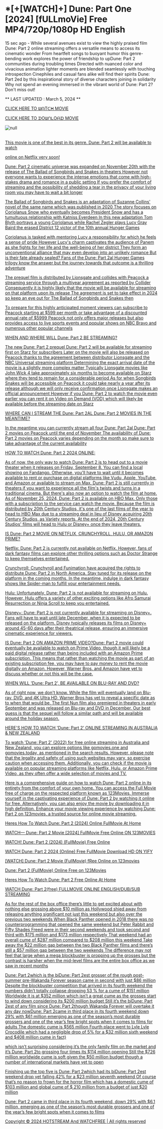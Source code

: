 <h1>*[+[WATCH]+] Dune: Part One [2024] [fULLmoVie] Free MP4/720p/1080p HD English</h1>
 
15 sec ago - While several avenues exist to view the highly praised film Dune: Part 2 online streaming offers a versatile means to access its cinematic wonder From heartfelt songs to buoyant humor this genre-bending work explores the power of friendship to upDune: Part 2 communities during troubling times Directed with nuanced color and vivacious animation lighter moments are blended seamlessly with touching introspection Cinephiles and casual fans alike will find their spirits Dune: Part 2ed by this inspirational story of diverse characters joining in solidarity Why not spend an evening immersed in the vibrant world of Dune: Part 2? Don't miss out!
<p dir="auto">** LAST UPDATED : March 5, 2024 **</p>
<p dir="auto"><a href="https://t.co/xvGLKqZLkD" rel="nofollow">CLICK HERE TO ᗯᗩTᑕᕼ MOVIE</a></p>
<p dir="auto"><a href="https://t.co/xvGLKqZLkD" rel="nofollow">CLICK HERE TO ᗪOᗯᑎᒪOᗩᗪ MOVIE</a></p>
<p dir="auto"><animated-image data-catalyst=""><a href="https://t.co/xvGLKqZLkD" rel="nofollow" data-target="animated-image.originalLink"><img src="https://camo.githubusercontent.com/abb2148613ed2c31b6fd5c164e6a142c9074d86e9468c674b26300adbf87c7f7/68747470733a2f2f7374617469632e7769787374617469632e636f6d2f6d656469612f3835356132355f30343362356162656234616534643335616330303331393865376665353665647e6d76322e676966" alt="null" data-canonical-src="https://static.wixstatic.com/media/855a25_043b5abeb4ae4d35ac003198e7fe56ed~mv2.gif" style="max-width: 100%; display: inline-block;" data-target="animated-image.originalImage"></a>
      <span class="AnimatedImagePlayer" data-target="animated-image.player" hidden="">
        <a data-target="animated-image.replacedLink" class="AnimatedImagePlayer-images" href="https://t.co/xvGLKqZLkD" target="_blank">
          
</br>This movie is one of the best in its genre. Dune: Part 2 will be available to watch
<p dir="auto">online on Netflix very soon!</p>
<p dir="auto">Dune: Part 2 cinematic universe was expanded on November 20th with the release of The Ballad of Songbirds and Snakes in theaters However not everyone wants to experience the intense emotions that come with high-stakes drama and romance in a public setting If you prefer the comfort of streaming and the possibility of shedding a tear in the privacy of your living room you may have to wait a bit longer</p>
<p dir="auto">The Ballad of Songbirds and Snakes is an adaptation of Suzanne Collins' novel of the same name which was published in 2020 The story focuses on Coriolanus Snow who eventually becomes President Snow and has a tumultuous relationship with Katniss Everdeen In this new adaptation Tom Blyth portrays a young Coriolanus while Rachel Zegler plays Lucy Gray Baird the erased District 12 victor of the 10th annual Hunger Games</p>
<p dir="auto">Coriolanus is tasked with mentoring Lucy a responsibility for which he feels a sense of pride However Lucy's charm captivates the audience of Panem as she fights for her life and the well-being of her district They form an unconventional alliance that may even develop into an unlikely romance But is their fate already sealed? Fans of the Dune: Part 2al Hunger Games trilogy know the answer but the journey towards that outcome is a thrilling adventure</p>
<p dir="auto">The prequel film is distributed by Lionsgate and collides with Peacock a streaming service through a multiyear agreement as reported by Collider Consequently it is highly likely that the movie will be available for streaming on that platform upon its release The agreement is set to take effect in 2024 so keep an eye out for The Ballad of Songbirds and Snakes then</p>
<p dir="auto">To prepare for this highly anticipated moment viewers can subscribe to Peacock starting at $599 per month or take advantage of a discounted annual rate of $5999 Peacock not only offers major releases but also provides access to live sports events and popular shows on NBC Bravo and numerous other popular channels</p>
<p dir="auto">WHEN AND WHERE WILL Dune: Part 2 BE STREAMING?</p>
<p dir="auto">The new Dune: Part 2 prequel Dune: Part 2 will be available for streaming first on Starz for subscribers Later on the movie will also be released on Peacock thanks to the agreement between distributor Lionsgate and the NBC Universal streaming platform Determining the exact arrival date of the movie is a slightly more complex matter Typically Lionsgate movies like John Wick 4 take approximately six months to become available on Starz where they tend to remain for a considerable period As for when Songbirds Snakes will be accessible on Peacock it could take nearly a year after its release although we will only receive confirmation once Lionsgate makes an official announcement However if you Dune: Part 2 to watch the movie even earlier you can rent it on Video on Demand (VOD) which will likely be available before the streaming date on Starz</p>
<p dir="auto">WHERE CAN I STREAM THE Dune: Part 2AL Dune: Part 2 MOVIES IN THE MEANTIME?</p>
<p dir="auto">In the meantime you can currently stream all four Dune: Part 2al Dune: Part 2 movies on Peacock until the end of November The availability of Dune: Part 2 movies on Peacock varies depending on the month so make sure to take advantage of the current availability</p>
<p dir="auto">HOW TO WATCH Dune: Part 2 2024 ONLINE:</p>
<p dir="auto">As of now, the only way to watch Dune: Part 2 is to head out to a movie theater when it releases on Friday, September 8. You can find a local showing on Fandango. Otherwise, you'll have to wait until it becomes available to rent or purchase on digital platforms like Vudu, Apple, YouTube, and Amazon or available to stream on Max. Dune: Part 2 is still currently in theaters if you want to experience all the film's twists and turns in a traditional cinema. But there's also now an option to watch the film at home. As of November 25, 2024, Dune: Part 2 is available on HBO Max. Only those with a subscription to the service can watch the movie. Because the film is distributed by 20th Century Studios, it's one of the last films of the year to head to HBO Max due to a streaming deal in lieu of Disney acquiring 20th Century Studios, as Variety reports. At the end of 2024, 20th Century Studios' films will head to Hulu or Disney+ once they leave theaters.</p>
<p dir="auto">IS Dune: Part 2 MOVIE ON NETFLIX, CRUNCHYROLL, HULU, OR AMAZON PRIME?</p>
<p dir="auto">Netflix: Dune: Part 2 is currently not available on Netflix. However, fans of dark fantasy films can explore other thrilling options such as Doctor Strange to keep themselves entertained.</p>
<p dir="auto">Crunchyroll: Crunchyroll and Funimation have acquired the rights to distribute Dune: Part 2 in North America. Stay tuned for its release on the platform in the coming months. In the meantime, indulge in dark fantasy shows like Spider-man to fulfill your entertainment needs.</p>
<p dir="auto">Hulu: Unfortunately, Dune: Part 2 is not available for streaming on Hulu. However, Hulu offers a variety of other exciting options like Afro Samurai Resurrection or Ninja Scroll to keep you entertained.</p>
<p dir="auto">Disney+: Dune: Part 2 is not currently available for streaming on Disney+. Fans will have to wait until late December, when it is expected to be released on the platform. Disney typically releases its films on Disney+ around 45-60 days after their theatrical release, ensuring an immersive cinematic experience for viewers.</p>
<p dir="auto">IS Dune: Part 2 ON AMAZON PRIME VIDEO?Dune: Part 2 movie could eventually be available to watch on Prime Video, though it will likely be a paid digital release rather than being included with an Amazon Prime subscription. This means that rather than watching the movie as part of an existing subscription fee, you may have to pay money to rent the movie digitally on Amazon. However, Warner Bros. and Amazon have yet to discuss whether or not this will be the case.</p>
<p dir="auto">WHEN WILL 'Dune: Part 2', BE AVAILABLE ON BLU-RAY AND DVD?</p>
<p dir="auto">As of right now, we don't know. While the film will eventually land on Blu-ray, DVD, and 4K Ultra HD, Warner Bros has yet to reveal a specific date as to when that would be. The first Nun film also premiered in theaters in early September and was released on Blu-ray and DVD in December. Our best guess is that the sequel will follow a similar path and will be available around the holiday season.</p>
<p dir="auto">HERE'S HOW TO WATCH 'Dune: Part 2' ONLINE STREAMING IN AUSTRALIA &amp; NEW ZEALAND</p>
<p dir="auto">To watch 'Dune: Part 2' (2022) for free online streaming in Australia and New Zealand, you can explore options like gomovies.one and gomovies.today, as mentioned in the search results. However, please note that the legality and safety of using such websites may vary, so exercise caution when accessing them. Additionally, you can check if the movie is available on popular streaming platforms like Netflix, Hulu, or Amazon Prime Video, as they often offer a wide selection of movies and TV.</p>
<p dir="auto">Here is a comprehensive guide on how to watch Dune: Part 2 online in its entirety from the comfort of your own home. You can access the Full Movie free of charge on the respected platform known as 123Movies. Immerse yourself in the captivating experience of Dune: Part 2 by watching it online for free. Alternatively, you can also enjoy the movie by downloading it in high definition. Enhance your movie viewing experience by watching Dune: Part 2 on 123movies, a trusted source for online movie streaming.</p>
<p dir="auto">Heres How To Watch Dune: Part 2 (2024) Online FullMovie At Home</p>
<p dir="auto">WATCH— Dune: Part 2 Movie [2024] FullMovie Free Online ON 123MOVIES</p>
<p dir="auto">WATCH! Dune: Part 2 (2024) (FullMovie) Free Online</p>
<p dir="auto">WATCH Dune: Part 2 2024 (Online) Free FullMovie Download HD ON YIFY</p>
<p dir="auto">[WATCH] Dune: Part 2 Movie (FullMovie) fRee Online on 123movies</p>
<p dir="auto">Dune: Part 2 (FullMovie) Online Free on 123Movies</p>
<p dir="auto">Heres How To Watch Dune: Part 2 Free Online At Home</p>
<p dir="auto">WATCH Dune: Part 2(free) FULLMOVIE ONLINE ENGLISH/DUB/SUB STREAMING</p>
<p dir="auto">As for the rest of the box office there’s little to get excited about with nothing else grossing above $10 million as Hollywood shied away from releasing anything significant not just this weekend but also over the previous two weekends When Black Panther opened in 2018 there was no counterprogramming that opened the same weekend but Peter Rabbit and Fifty Shades Freed were in their second weekends and took second and third with $175 million and $173 million respectively That weekend had an overall cume of $287 million compared to $208 million this weekend Take away the $22 million gap between the two Black Panther films and there’s still a $57 million gap between the two weekends The difference may not feel that large when a mega blockbuster is propping up the grosses but the contrast is harsher when the mid-level films are the entire box office as we saw in recent months</p>
<p dir="auto">Dune: Part 2which is the biDune: Part 2est grosser of the rough post-summer pre-Wakanda Forever season came in second with just $86 million Despite the blockbuster competition that arrived in its fourth weekend the numbers didn’t totally collapse dropping 53 % for a cume of $151 million Worldwide it is at $352 million which isn’t a great cume as the grosses start to wind down considering its $200 million budget Still it’s the biDune: Part 2est of any film since Dune: Part 2though Wakanda Forever will overtake it any day nowDune: Part 2came in third place in its fourth weekend down 29% with $61 million emerging as one of the season’s most durable grossers and one of the year’s few bright spots when it comes to films for adults The domestic cume is $565 million Fourth place went to Lyle Lyle Crocodile which had a negligible drop of 5% for a $32 million sixth weekend and $408 million cume in fact)</p>
<p dir="auto">which isn’t surprising considering it’s the only family film on the market and it’s Dune: Part 2to grossing four times its $114 million opening Still the $726 million worldwide cume is soft given the $50 million budget though a number of international markets have yet to open</p>
<p dir="auto">Finishing up the top five is Dune: Part 2which had its biDune: Part 2est weekend drop yet falling 42% for a $23 million seventh weekend Of course that’s no reason to frown for the horror film which has a domestic cume of $103 million and global cume of $ 210 million from a budget of just $20 million</p>
<p dir="auto">Dune: Part 2 came in third place in its fourth weekend, down 29% with $6.1 million, emerging as one of the season’s most durable grossers and one of the year’s few bright spots when it comes to films</p>
<p dir="auto">Copyright © 2024 HOTSTREAM And WATCHFREE | All rights reserved</p>
</article>

